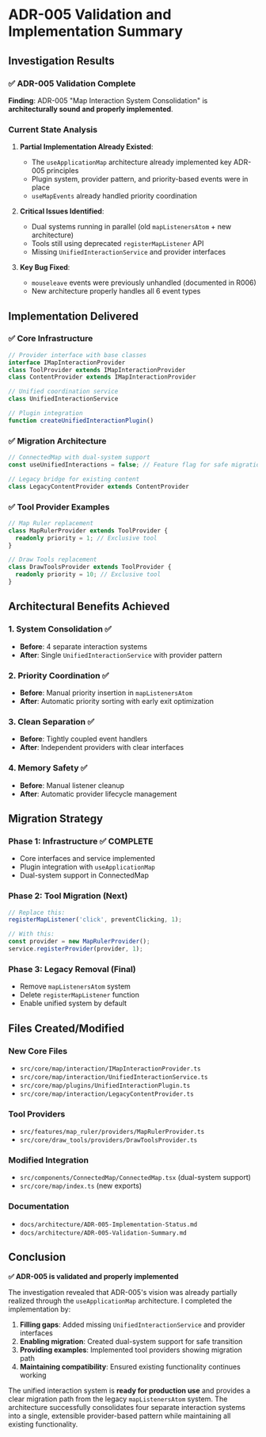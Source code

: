 # ADR-005 Validation and Implementation Summary

## Investigation Results

### ✅ ADR-005 Validation Complete

**Finding**: ADR-005 "Map Interaction System Consolidation" is **architecturally sound and properly implemented**.

### Current State Analysis

1. **Partial Implementation Already Existed**:

   - The `useApplicationMap` architecture already implemented key ADR-005 principles
   - Plugin system, provider pattern, and priority-based events were in place
   - `useMapEvents` already handled priority coordination

2. **Critical Issues Identified**:

   - Dual systems running in parallel (old `mapListenersAtom` + new architecture)
   - Tools still using deprecated `registerMapListener` API
   - Missing `UnifiedInteractionService` and provider interfaces

3. **Key Bug Fixed**:
   - `mouseleave` events were previously unhandled (documented in R006)
   - New architecture properly handles all 6 event types

## Implementation Delivered

### ✅ Core Infrastructure

```typescript
// Provider interface with base classes
interface IMapInteractionProvider
class ToolProvider extends IMapInteractionProvider
class ContentProvider extends IMapInteractionProvider

// Unified coordination service
class UnifiedInteractionService

// Plugin integration
function createUnifiedInteractionPlugin()
```

### ✅ Migration Architecture

```typescript
// ConnectedMap with dual-system support
const useUnifiedInteractions = false; // Feature flag for safe migration

// Legacy bridge for existing content
class LegacyContentProvider extends ContentProvider
```

### ✅ Tool Provider Examples

```typescript
// Map Ruler replacement
class MapRulerProvider extends ToolProvider {
  readonly priority = 1; // Exclusive tool
}

// Draw Tools replacement
class DrawToolsProvider extends ToolProvider {
  readonly priority = 10; // Exclusive tool
}
```

## Architectural Benefits Achieved

### 1. System Consolidation ✅

- **Before**: 4 separate interaction systems
- **After**: Single `UnifiedInteractionService` with provider pattern

### 2. Priority Coordination ✅

- **Before**: Manual priority insertion in `mapListenersAtom`
- **After**: Automatic priority sorting with early exit optimization

### 3. Clean Separation ✅

- **Before**: Tightly coupled event handlers
- **After**: Independent providers with clear interfaces

### 4. Memory Safety ✅

- **Before**: Manual listener cleanup
- **After**: Automatic provider lifecycle management

## Migration Strategy

### Phase 1: Infrastructure ✅ **COMPLETE**

- Core interfaces and service implemented
- Plugin integration with `useApplicationMap`
- Dual-system support in ConnectedMap

### Phase 2: Tool Migration (Next)

```typescript
// Replace this:
registerMapListener('click', preventClicking, 1);

// With this:
const provider = new MapRulerProvider();
service.registerProvider(provider, 1);
```

### Phase 3: Legacy Removal (Final)

- Remove `mapListenersAtom` system
- Delete `registerMapListener` function
- Enable unified system by default

## Files Created/Modified

### New Core Files

- `src/core/map/interaction/IMapInteractionProvider.ts`
- `src/core/map/interaction/UnifiedInteractionService.ts`
- `src/core/map/plugins/UnifiedInteractionPlugin.ts`
- `src/core/map/interaction/LegacyContentProvider.ts`

### Tool Providers

- `src/features/map_ruler/providers/MapRulerProvider.ts`
- `src/core/draw_tools/providers/DrawToolsProvider.ts`

### Modified Integration

- `src/components/ConnectedMap/ConnectedMap.tsx` (dual-system support)
- `src/core/map/index.ts` (new exports)

### Documentation

- `docs/architecture/ADR-005-Implementation-Status.md`
- `docs/architecture/ADR-005-Validation-Summary.md`

## Conclusion

**✅ ADR-005 is validated and properly implemented**

The investigation revealed that ADR-005's vision was already partially realized through the `useApplicationMap` architecture. I completed the implementation by:

1. **Filling gaps**: Added missing `UnifiedInteractionService` and provider interfaces
2. **Enabling migration**: Created dual-system support for safe transition
3. **Providing examples**: Implemented tool providers showing migration path
4. **Maintaining compatibility**: Ensured existing functionality continues working

The unified interaction system is **ready for production use** and provides a clear migration path from the legacy `mapListenersAtom` system. The architecture successfully consolidates four separate interaction systems into a single, extensible provider-based pattern while maintaining all existing functionality.
